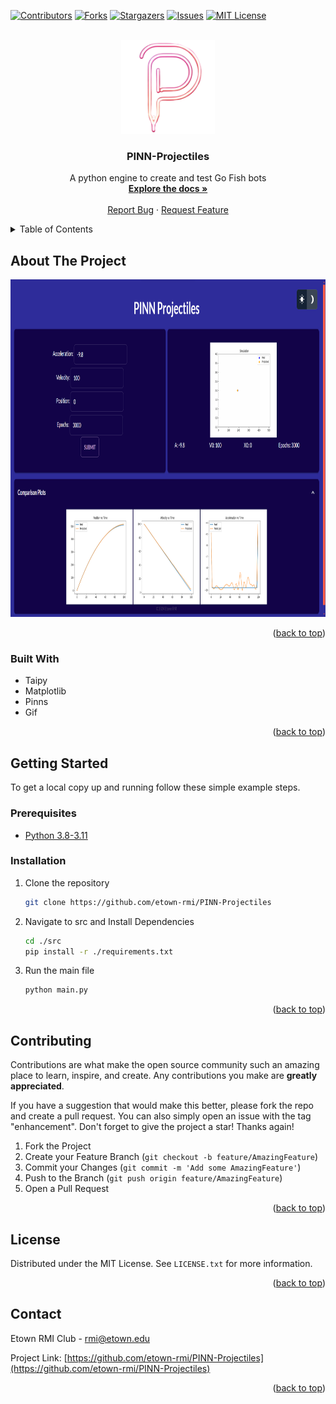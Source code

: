<a name="readme-top"></a>

[![Contributors][contributors-shield]][contributors-url]
[![Forks][forks-shield]][forks-url]
[![Stargazers][stars-shield]][stars-url]
[![Issues][issues-shield]][issues-url]
[![MIT License][license-shield]][license-url]



<!-- PROJECT LOGO -->
<br />
<div align="center">
  <a href="https://github.com/etown-rmi/PINN-Projectiles">
    <img src="images/logo.png" alt="Logo" width="150" height="150">
  </a>
<h3 align="center">PINN-Projectiles</h3>
  <p align="center">
    A python engine to create and test Go Fish bots
    <br />
    <a href="https://github.com/etown-rmi/PINN-Projectiles/wiki"><strong>Explore the docs »</strong></a>
    <br />
    <br />
    <a href="https://github.com/etown-rmi/PINN-Projectiles/issues">Report Bug</a>
    ·
    <a href="https://github.com/etown-rmi/PINN-Projectiles/issues">Request Feature</a>
  </p>
</div>



<!-- TABLE OF CONTENTS -->
<details>
  <summary>Table of Contents</summary>
  <ol>
    <li>
      <a href="#about-the-project">About The Project</a>
      <ul>
        <li><a href="#built-with">Built With</a></li>
      </ul>
    </li>
    <li>
      <a href="#getting-started">Getting Started</a>
      <ul>
        <li><a href="#prerequisites">Prerequisites</a></li>
        <li><a href="#installation">Installation</a></li>
      </ul>
    </li>
    <li><a href="#contributing">Contributing</a></li>
    <li><a href="#license">License</a></li>
    <li><a href="#contact">Contact</a></li>
  </ol>
</details>



<!-- ABOUT THE PROJECT -->
## About The Project
<img src="images/screenshot.png" alt="screenshot" width="960" height="540">




<p align="right">(<a href="#readme-top">back to top</a>)</p>



### Built With

* Taipy
* Matplotlib
* Pinns
* Gif


<p align="right">(<a href="#readme-top">back to top</a>)</p>



<!-- GETTING STARTED -->
## Getting Started

To get a local copy up and running follow these simple example steps.

### Prerequisites

* [Python 3.8-3.11](https://www.python.org/downloads/)

### Installation

1. Clone the repository
   ```sh
   git clone https://github.com/etown-rmi/PINN-Projectiles
   ```
2. Navigate to src and Install Dependencies
    ```bash
    cd ./src
    pip install -r ./requirements.txt
    ```
3. Run the main file
    ```bash
    python main.py
    ```
   

<p align="right">(<a href="#readme-top">back to top</a>)</p>


<!-- CONTRIBUTING -->
## Contributing

Contributions are what make the open source community such an amazing place to learn, inspire, and create. Any contributions you make are **greatly appreciated**.

If you have a suggestion that would make this better, please fork the repo and create a pull request. You can also simply open an issue with the tag "enhancement".
Don't forget to give the project a star! Thanks again!

1. Fork the Project
2. Create your Feature Branch (`git checkout -b feature/AmazingFeature`)
3. Commit your Changes (`git commit -m 'Add some AmazingFeature'`)
4. Push to the Branch (`git push origin feature/AmazingFeature`)
5. Open a Pull Request

<p align="right">(<a href="#readme-top">back to top</a>)</p>



<!-- LICENSE -->
## License

Distributed under the MIT License. See `LICENSE.txt` for more information.

<p align="right">(<a href="#readme-top">back to top</a>)</p>



<!-- CONTACT -->
## Contact

Etown RMI Club - rmi@etown.edu

Project Link: [https://github.com/etown-rmi/PINN-Projectiles](https://github.com/etown-rmi/PINN-Projectiles)

<p align="right">(<a href="#readme-top">back to top</a>)</p>



<!-- ACKNOWLEDGMENTS -->
<!-- ## Acknowledgments -->

<!-- <p align="right">(<a href="#readme-top">back to top</a>)</p> -->



<!-- MARKDOWN LINKS & IMAGES -->
<!-- https://www.markdownguide.org/basic-syntax/#reference-style-links -->
[contributors-shield]: https://img.shields.io/github/contributors/etown-rmi/PINN-Projectiles.svg?style=for-the-badge
[contributors-url]: https://github.com/etown-rmi/PINN-Projectiles/graphs/contributors
[forks-shield]: https://img.shields.io/github/forks/etown-rmi/PINN-Projectiles.svg?style=for-the-badge
[forks-url]: https://github.com/etown-rmi/PINN-Projectiles/network/members
[stars-shield]: https://img.shields.io/github/stars/etown-rmi/PINN-Projectiles.svg?style=for-the-badge
[stars-url]: https://github.com/etown-rmi/PINN-Projectiles/stargazers
[issues-shield]: https://img.shields.io/github/issues/etown-rmi/PINN-Projectiles.svg?style=for-the-badge
[issues-url]: https://github.com/etown-rmi/PINN-Projectiles/issues
[license-shield]: https://img.shields.io/github/license/etown-rmi/PINN-Projectiles.svg?style=for-the-badge
[license-url]: https://github.com/etown-rmi/PINN-Projectiles/blob/master/LICENSE.txt
[product-screenshot]: images/screenshot.png
